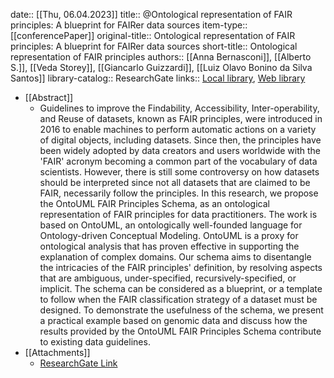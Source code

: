 date:: [[Thu, 06.04.2023]]
title:: @Ontological representation of FAIR principles: A blueprint for FAIRer data sources
item-type:: [[conferencePaper]]
original-title:: Ontological representation of FAIR principles: A blueprint for FAIRer data sources
short-title:: Ontological representation of FAIR principles
authors:: [[Anna Bernasconi]], [[Alberto S.]], [[Veda Storey]], [[Giancarlo Guizzardi]], [[Luiz Olavo Bonino da Silva Santos]]
library-catalog:: ResearchGate
links:: [Local library](zotero://select/library/items/AJWAFIQV), [Web library](https://www.zotero.org/users/6520516/items/AJWAFIQV)

- [[Abstract]]
	- Guidelines to improve the Findability, Accessibility, Inter-operability, and Reuse of datasets, known as FAIR principles, were introduced in 2016 to enable machines to perform automatic actions on a variety of digital objects, including datasets. Since then, the principles have been widely adopted by data creators and users worldwide with the 'FAIR' acronym becoming a common part of the vocabulary of data scientists. However, there is still some controversy on how datasets should be interpreted since not all datasets that are claimed to be FAIR, necessarily follow the principles. In this research, we propose the OntoUML FAIR Principles Schema, as an ontological representation of FAIR principles for data practitioners. The work is based on OntoUML, an ontologically well-founded language for Ontology-driven Conceptual Modeling. OntoUML is a proxy for ontological analysis that has proven effective in supporting the explanation of complex domains. Our schema aims to disentangle the intricacies of the FAIR principles' definition, by resolving aspects that are ambiguous, under-specified, recursively-specified, or implicit. The schema can be considered as a blueprint, or a template to follow when the FAIR classification strategy of a dataset must be designed. To demonstrate the usefulness of the schema, we present a practical example based on genomic data and discuss how the results provided by the OntoUML FAIR Principles Schema contribute to existing data guidelines.
- [[Attachments]]
	- [ResearchGate Link](https://www.researchgate.net/publication/369850668_Ontological_representation_of_FAIR_principles_A_blueprint_for_FAIRer_data_sources)